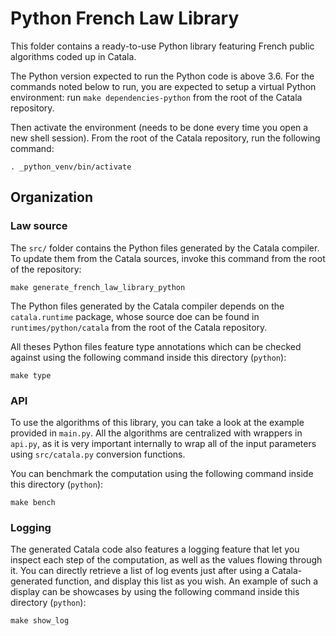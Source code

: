 # Python French Law Library

This folder contains a ready-to-use Python library featuring French public
algorithms coded up in Catala.

The Python version expected to run the Python code is above 3.6. For the
commands noted below to run, you are expected to setup a virtual Python
environment: run `make dependencies-python` from the root of the Catala
repository.

Then activate the environment (needs to be done every time you open a new shell
session). From the root of the Catala repository, run the following command:

```
. _python_venv/bin/activate
```

## Organization

### Law source

The `src/` folder contains the Python files generated by the Catala compiler.
To update them from the Catala sources, invoke this command from the root
of the repository:

```
make generate_french_law_library_python
```

The Python files generated by the Catala compiler depends on the `catala.runtime`
package, whose source doe can be found in `runtimes/python/catala` from the
root of the Catala repository.

All theses Python files feature type annotations which can be checked against
using the following command inside this directory (`python`):

```
make type
```

### API

To use the algorithms of this library, you can take a look at the example provided in
`main.py`. All the algorithms are centralized with wrappers in `api.py`, as it is
very important internally to wrap all of the input parameters using `src/catala.py`
conversion functions.

You can benchmark the computation using the following command inside this
directory (`python`):

```
make bench
```

### Logging

The generated Catala code also features a logging feature that let you inspect
each step of the computation, as well as the values flowing through it. You can
directly retrieve a list of log events just after using a Catala-generated
function, and display this list as you wish. An example of such a display can
be showcases by using the following command inside this directory (`python`):

```
make show_log
```
